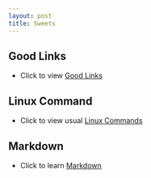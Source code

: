 ```yaml
---
layout: post
title: Sweets
---
```


## Good Links
 - Click to view [Good Links](links.html)

## Linux Command
 - Click to view usual [Linux Commands](commands.html)

## Markdown
 - Click to learn [Markdown][md]



[md]:http://daringfireball.net/projects/markdown/

